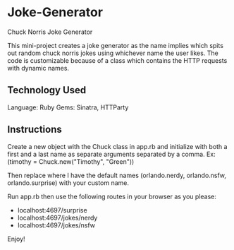 # Joke-Generator
Chuck Norris Joke Generator

This mini-project creates a joke generator as the name implies which spits out random chuck norris jokes using whichever name the user likes. The code is customizable because of a class which contains the HTTP requests with dynamic names.

<h2>Technology Used</h2>
Language: Ruby
Gems: Sinatra, HTTParty

<h2>Instructions</h2>
Create a new object with the Chuck class in app.rb and initialize with both a first and a last name as separate arguments separated by a comma. Ex: (timothy = Chuck.new("Timothy", "Green"))

Then replace where I have the default names (orlando.nerdy, orlando.nsfw, orlando.surprise) with your custom name.

Run app.rb then use the following routes in your browser as you please:
<ul>
  <li>localhost:4697/surprise</li>
  <li>localhost:4697/jokes/nerdy</li>
  <li>localhost:4697/jokes/nsfw</li>
</ul>

Enjoy!
